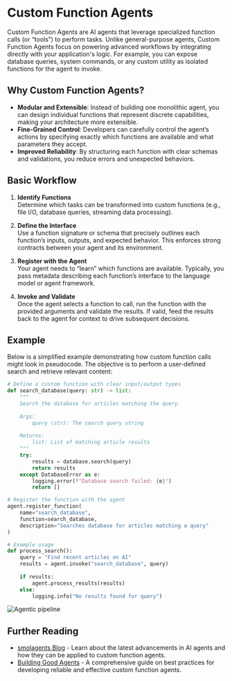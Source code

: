 # Custom Function Agents

Custom Function Agents are AI agents that leverage specialized function calls (or “tools”) to perform tasks. Unlike general-purpose agents, Custom Function Agents focus on powering advanced workflows by integrating directly with your application's logic. For example, you can expose database queries, system commands, or any custom utility as isolated functions for the agent to invoke.

## Why Custom Function Agents?

- **Modular and Extensible**: Instead of building one monolithic agent, you can design individual functions that represent discrete capabilities, making your architecture more extensible.
- **Fine-Grained Control**: Developers can carefully control the agent’s actions by specifying exactly which functions are available and what parameters they accept.
- **Improved Reliability**: By structuring each function with clear schemas and validations, you reduce errors and unexpected behaviors.

## Basic Workflow

1. **Identify Functions**  
   Determine which tasks can be transformed into custom functions (e.g., file I/O, database queries, streaming data processing).

2. **Define the Interface**  
   Use a function signature or schema that precisely outlines each function’s inputs, outputs, and expected behavior. This enforces strong contracts between your agent and its environment.

3. **Register with the Agent**  
   Your agent needs to “learn” which functions are available. Typically, you pass metadata describing each function’s interface to the language model or agent framework.

4. **Invoke and Validate**  
   Once the agent selects a function to call, run the function with the provided arguments and validate the results. If valid, feed the results back to the agent for context to drive subsequent decisions.

## Example

Below is a simplified example demonstrating how custom function calls might look in pseudocode. The objective is to perform a user-defined search and retrieve relevant content:

```python
# Define a custom function with clear input/output types
def search_database(query: str) -> list:
    """
    Search the database for articles matching the query.
    
    Args:
        query (str): The search query string
        
    Returns:
        list: List of matching article results
    """
    try:
        results = database.search(query)
        return results
    except DatabaseError as e:
        logging.error(f"Database search failed: {e}")
        return []

# Register the function with the agent
agent.register_function(
    name="search_database",
    function=search_database,
    description="Searches database for articles matching a query"
)

# Example usage
def process_search():
    query = "Find recent articles on AI"
    results = agent.invoke("search_database", query)
    
    if results:
        agent.process_results(results)
    else:
        logging.info("No results found for query")
```

![Agentic pipeline](https://huggingface.co/datasets/huggingface/documentation-images/resolve/main/transformers/Agent_ManimCE.gif)

## Further Reading

- [smolagents Blog](https://huggingface.co/blog/smolagents) - Learn about the latest advancements in AI agents and how they can be applied to custom function agents.
- [Building Good Agents](https://huggingface.co/docs/smolagents/tutorials/building_good_agents) - A comprehensive guide on best practices for developing reliable and effective custom function agents.